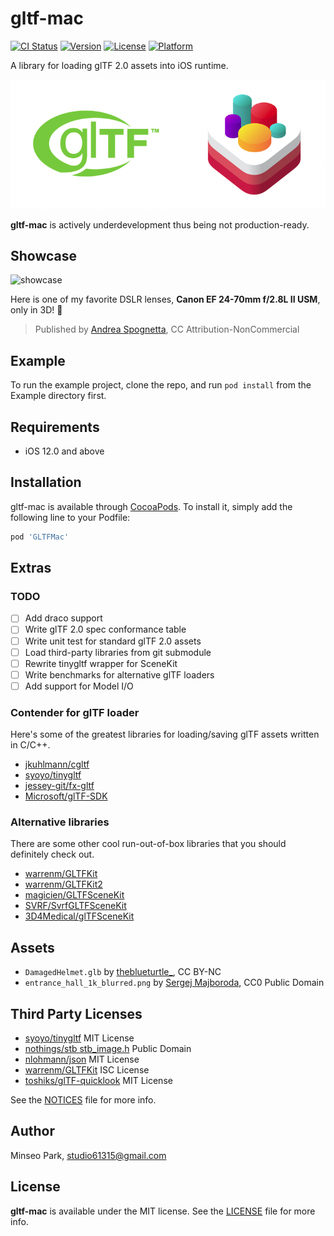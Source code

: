 # gltf-mac

[![CI Status](https://img.shields.io/travis/61315/gltf-mac.svg?style=flat)](https://travis-ci.org/61315/gltf-mac)
[![Version](https://img.shields.io/cocoapods/v/GLTFMac.svg?style=flat)](https://cocoapods.org/pods/GLTFMac)
[![License](https://img.shields.io/cocoapods/l/GLTFMac.svg?style=flat)](https://cocoapods.org/pods/GLTFMac)
[![Platform](https://img.shields.io/cocoapods/p/GLTFMac.svg?style=flat)](https://cocoapods.org/pods/GLTFMac)

A library for loading glTF 2.0 assets into iOS runtime.

![logo](logo.png)

**gltf-mac** is actively underdevelopment thus being not production-ready.

## Showcase

![showcase](https://user-images.githubusercontent.com/46559594/115954410-e0e1c000-a52b-11eb-883f-4d1b2b97b936.gif)

Here is one of my favorite DSLR lenses, **Canon EF 24-70mm f/2.8L II USM**, only in 3D! 🥳

> Published by [Andrea Spognetta](https://sketchfab.com/3d-models/canon-ef-24-70mm-f28l-ii-usm-rawscan-b7a79b2967514a4bb61cd3b4aa989948), CC Attribution-NonCommercial

## Example

To run the example project, clone the repo, and run `pod install` from the Example directory first.

## Requirements

- iOS 12.0 and above

## Installation

gltf-mac is available through [CocoaPods](https://cocoapods.org). To install
it, simply add the following line to your Podfile:

```ruby
pod 'GLTFMac'
```

## Extras

### TODO

- [ ] Add draco support
- [ ] Write glTF 2.0 spec conformance table
- [ ] Write unit test for standard glTF 2.0 assets
- [ ] Load third-party libraries from git submodule
- [ ] Rewrite tinygltf wrapper for SceneKit
- [ ] Write benchmarks for alternative glTF loaders
- [ ] Add support for Model I/O

### Contender for glTF loader

Here's some of the greatest libraries for loading/saving glTF assets written in C/C++.

- [jkuhlmann/cgltf](https://github.com/)
- [syoyo/tinygltf](https://github.com/)
- [jessey-git/fx-gltf](https://github.com/)
- [Microsoft/glTF-SDK](https://github.com/)

### Alternative libraries

There are some other cool run-out-of-box libraries that you should definitely check out.

- [warrenm/GLTFKit](https://github.com/warrenm/GLTFKit)
- [warrenm/GLTFKit2](https://github.com/warrenm/GLTFKit2)
- [magicien/GLTFSceneKit](https://github.com/magicien/GLTFSceneKit)
- [SVRF/SvrfGLTFSceneKit](https://github.com/SVRF/SvrfGLTFSceneKit)
- [3D4Medical/glTFSceneKit](https://github.com/3D4Medical/glTFSceneKit)

## Assets

- `DamagedHelmet.glb` by [theblueturtle_](https://sketchfab.com/theblueturtle_), CC BY-NC
- `entrance_hall_1k_blurred.png` by [Sergej Majboroda](https://hdrihaven.com/hdri/?h=entrance_hall), CC0 Public Domain 

## Third Party Licenses

- [syoyo/tinygltf](https://github.com/syoyo/tinygltf) MIT License
- [nothings/stb  stb_image.h](https://github.com/nothings/stb) Public Domain
- [nlohmann/json](https://github.com/nlohmann/json)  MIT License
- [warrenm/GLTFKit](https://github.com/warrenm/GLTFKit) ISC License
- [toshiks/glTF-quicklook](https://github.com/toshiks/glTF-quicklook) MIT License

See the [NOTICES](GLTFMac/NOTICES) file for more info.

## Author

Minseo Park, studio61315@gmail.com

## License

**gltf-mac** is available under the MIT license. See the [LICENSE](LICENSE) file for more info.
